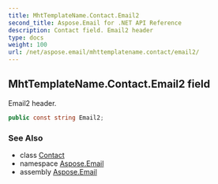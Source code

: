 ```yaml
---
title: MhtTemplateName.Contact.Email2
second_title: Aspose.Email for .NET API Reference
description: Contact field. Email2 header
type: docs
weight: 100
url: /net/aspose.email/mhttemplatename.contact/email2/
---
```

## MhtTemplateName.Contact.Email2 field

Email2 header.

```csharp
public const string Email2;
```

### See Also

* class [Contact](../)
* namespace [Aspose.Email](../../mhttemplatename.contact/)
* assembly [Aspose.Email](../../../)


